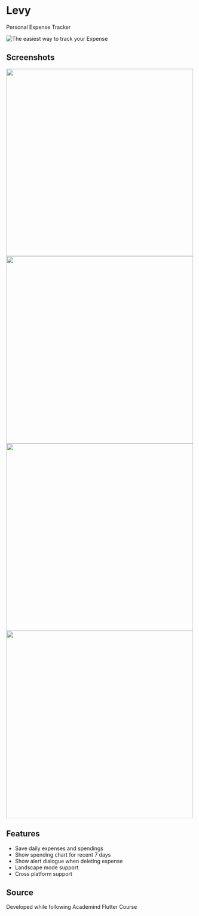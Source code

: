 # Levy
Personal Expense Tracker


![The easiest way to track your Expense](https://user-images.githubusercontent.com/87197237/180099581-f06faec5-210f-433e-a5a4-f0249f18b169.png)

## Screenshots
<img height="500px" src=" ![Screenshot_1658358622](https://user-images.githubusercontent.com/87197237/180099819-eb0e2091-bf6c-423e-9e1c-286281380c37.png)
"> <img height="500px" src="![Screenshot_1658358642](https://user-images.githubusercontent.com/87197237/180099834-6e070e7e-7a53-4e6a-b7c2-5a460a091b59.png)
 ">
<img height="500px" src="![Screenshot_1658358688](https://user-images.githubusercontent.com/87197237/180099851-f7db105a-328f-4e94-9d14-1ed1a2c7f992.png)
 "> <img height="500px" src="![Screenshot_1658358693](https://user-images.githubusercontent.com/87197237/180099862-dc4100f2-3dfe-4697-8b66-f528d4840466.png)
 ">

## Features
- Save daily expenses and spendings
- Show spending chart for recent 7 days
- Show alert dialogue when deleting expense
- Landscape mode support
- Cross platform support

## Source
 Developed while following Academind Flutter Course
